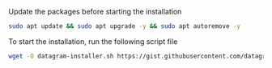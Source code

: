 Update the packages before starting the installation
```bash
sudo apt update && sudo apt upgrade -y && sudo apt autoremove -y
```

To start the installation, run the following script file
```bash
wget -O datagram-installer.sh https://gist.githubusercontent.com/datagram-dev/8ef3d7678dc828e45a65a3e955327736/raw/datagram-installer.sh && chmod +x datagram-installer.sh && sudo bash datagram-installer.sh ```
